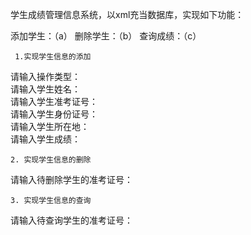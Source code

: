 学生成绩管理信息系统，以xml充当数据库，实现如下功能：
  
  添加学生：（a）      删除学生：（b） 	 查询成绩：（c）  
 
	 1.实现学生信息的添加    
  请输入操作类型：    
  请输入学生姓名：   
  请输入学生准考证号：  
  请输入学生身份证号：  
  请输入学生所在地：  
  请输入学生成绩：  
	
	2. 实现学生信息的删除  
   请输入待删除学生的准考证号：
	
	3. 实现学生信息的查询  
请输入待查询学生的准考证号：
	
